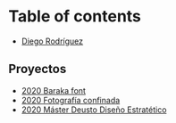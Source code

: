 # Table of contents

* [Diego Rodríguez](README.md)

## Proyectos

* [2020 Baraka font](proyectos/baraka-font.md)
* [2020 Fotografía confinada](proyectos/fotografia-confinada.md)
* [2020 Máster Deusto Diseño Estratético](proyectos/2020-master-deusto-diseno-estratetico.md)

